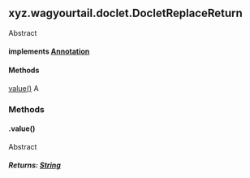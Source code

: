 

xyz.wagyourtail.doclet.DocletReplaceReturn
------------------------------------------

Abstract
#### implements [Annotation](https://docs.oracle.com/javase/8/docs/api/index.html?java/lang/annotation/Annotation.html)

#### Methods

[value()](#value-)
A



### Methods

#### .value()

Abstract

##### Returns: [String](https://docs.oracle.com/javase/8/docs/api/index.html?java/lang/String.html)




